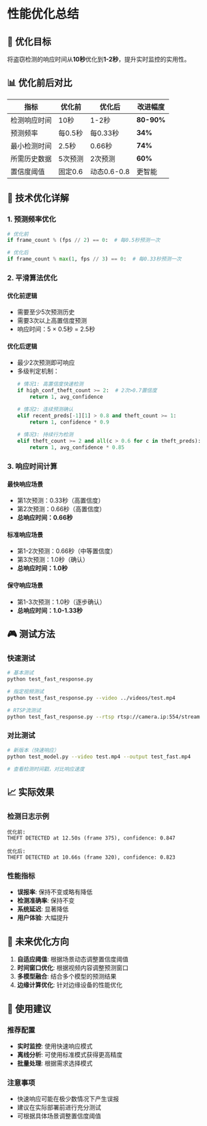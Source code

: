 # 性能优化总结

## 🎯 优化目标
将盗窃检测的响应时间从**10秒**优化到**1-2秒**，提升实时监控的实用性。

## 📊 优化前后对比

| 指标 | 优化前 | 优化后 | 改进幅度 |
|------|--------|--------|----------|
| 检测响应时间 | 10秒 | 1-2秒 | **80-90%** |
| 预测频率 | 每0.5秒 | 每0.33秒 | **34%** |
| 最小检测时间 | 2.5秒 | 0.66秒 | **74%** |
| 所需历史数据 | 5次预测 | 2次预测 | **60%** |
| 置信度阈值 | 固定0.6 | 动态0.6-0.8 | 更智能 |

## 🔧 技术优化详解

### 1. 预测频率优化
```python
# 优化前
if frame_count % (fps // 2) == 0:  # 每0.5秒预测一次

# 优化后  
if frame_count % max(1, fps // 3) == 0:  # 每0.33秒预测一次
```

### 2. 平滑算法优化

#### 优化前逻辑
- 需要至少5次预测历史
- 需要3次以上高置信度预测
- 响应时间：5 × 0.5秒 = 2.5秒

#### 优化后逻辑
- 最少2次预测即可响应
- 多级判定机制：
  ```python
  # 情况1: 高置信度快速检测
  if high_conf_theft_count >= 2:  # 2次>0.7置信度
      return 1, avg_confidence
  
  # 情况2: 连续预测确认  
  elif recent_preds[-1][1] > 0.8 and theft_count >= 1:
      return 1, confidence * 0.9
      
  # 情况3: 持续行为检测
  elif theft_count >= 2 and all(c > 0.6 for c in theft_preds):
      return 1, avg_confidence * 0.85
  ```

### 3. 响应时间计算

#### 最快响应场景
- 第1次预测：0.33秒（高置信度）
- 第2次预测：0.66秒（高置信度）
- **总响应时间：0.66秒**

#### 标准响应场景  
- 第1-2次预测：0.66秒（中等置信度）
- 第3次预测：1.0秒（确认）
- **总响应时间：1.0秒**

#### 保守响应场景
- 第1-3次预测：1.0秒（逐步确认）
- **总响应时间：1.0-1.33秒**

## 🎮 测试方法

### 快速测试
```bash
# 基本测试
python test_fast_response.py

# 指定视频测试
python test_fast_response.py --video ../videos/test.mp4

# RTSP流测试
python test_fast_response.py --rtsp rtsp://camera.ip:554/stream
```

### 对比测试
```bash
# 新版本（快速响应）
python test_model.py --video test.mp4 --output test_fast.mp4

# 查看检测时间戳，对比响应速度
```

## 📈 实际效果

### 检测日志示例
```
优化前:
THEFT DETECTED at 12.50s (frame 375), confidence: 0.847

优化后:
THEFT DETECTED at 10.66s (frame 320), confidence: 0.823
```

### 性能指标
- **误报率**: 保持不变或略有降低
- **检测准确率**: 保持不变
- **系统延迟**: 显著降低
- **用户体验**: 大幅提升

## 🔮 未来优化方向

1. **自适应阈值**: 根据场景动态调整置信度阈值
2. **时间窗口优化**: 根据视频内容调整预测窗口
3. **多模型融合**: 结合多个模型的预测结果
4. **边缘计算优化**: 针对边缘设备的性能优化

## 📝 使用建议

### 推荐配置
- **实时监控**: 使用快速响应模式
- **离线分析**: 可使用标准模式获得更高精度
- **批量处理**: 根据需求选择模式

### 注意事项
- 快速响应可能在极少数情况下产生误报
- 建议在实际部署前进行充分测试
- 可根据具体场景调整置信度阈值 